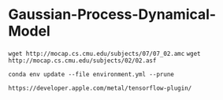 # Gaussian-Process-Dynamical-Model

`wget http://mocap.cs.cmu.edu/subjects/07/07_02.amc`
`wget http://mocap.cs.cmu.edu/subjects/02/02.asf`

`conda env update --file environment.yml --prune`

`https://developer.apple.com/metal/tensorflow-plugin/`
